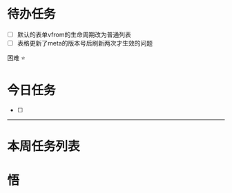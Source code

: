 # 待办任务
- [ ] 默认的表单vfrom的生命周期改为普通列表
- [ ] 表格更新了meta的版本号后刷新两次才生效的问题

困难
⭐

# 今日任务
- [ ] 




------
# 本周任务列表



# 悟